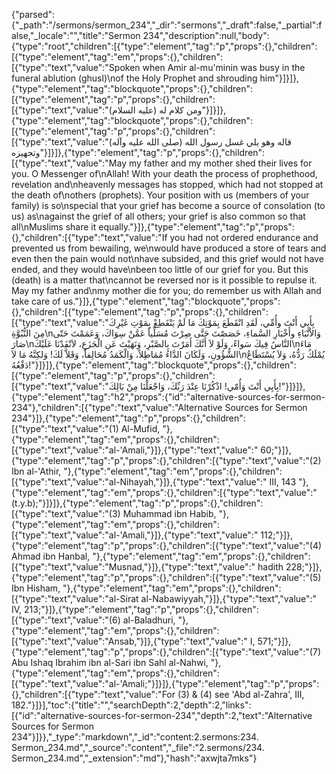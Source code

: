 {"parsed":{"_path":"/sermons/sermon_234","_dir":"sermons","_draft":false,"_partial":false,"_locale":"","title":"Sermon 234","description":null,"body":{"type":"root","children":[{"type":"element","tag":"p","props":{},"children":[{"type":"element","tag":"em","props":{},"children":[{"type":"text","value":"Spoken when Amir al-mu'minin was busy in the funeral ablution (ghusl)\nof the Holy Prophet and shrouding him"}]}]},{"type":"element","tag":"blockquote","props":{},"children":[{"type":"element","tag":"p","props":{},"children":[{"type":"text","value":"ومن كلام له (عليه السلام)"}]}]},{"type":"element","tag":"blockquote","props":{},"children":[{"type":"element","tag":"p","props":{},"children":[{"type":"text","value":"قاله وهو يلي غسل رسول الله (صلى الله عليه وآله) وتجهيزه"}]}]},{"type":"element","tag":"p","props":{},"children":[{"type":"text","value":"May my father and my mother shed their lives for you. O Messenger of\nAllah! With your death the process of prophethood, revelation and\nheavenly messages has stopped, which had not stopped at the death of\nothers (prophets). Your position with us (members of your family) is so\nspecial that your grief has become a source of consolation (to us) as\nagainst the grief of all others; your grief is also common so that all\nMuslims share it equally."}]},{"type":"element","tag":"p","props":{},"children":[{"type":"text","value":"If you had not ordered endurance and prevented us from bewailing, we\nwould have produced a store of tears and even then the pain would not\nhave subsided, and this grief would not have ended, and they would have\nbeen too little of our grief for you. But this (death) is a matter that\ncannot be reversed nor is it possible to repulse it. May my father and\nmy mother die for you; do remember us with Allah and take care of us."}]},{"type":"element","tag":"blockquote","props":{},"children":[{"type":"element","tag":"p","props":{},"children":[{"type":"text","value":"بِأَبِي أَنْتَ وأُمِّي، لَقَدِ انْقَطَعَ بِمَوْتِكَ مَا لَمْ يَنْقَطِعْ بِمَوْتِ غَيْرِكَ مِنَ النُّبُوَّةِ\nوَالاْنْبَاءِ وأَخْبَارِ السَّماءِ، خَصَصْتَ حَتَّى صِرْتَ مُسَلِّياً عَمَّنْ سِوَاكَ، وَعَمَمْتَ حَتّى صَارَ\nالنَّاسُ فِيكَ سَواءً، وَلَوْ لاَ أَنَّكَ أَمَرْتَ بِالصَّبْرِ، وَنَهَيْتَ عَنِ الْجَزَعِ، لاَنْفَدْنَا عَلَيْكَ\nمَاءَ الشُّؤُونِ، وَلَكَانَ الدَّاءُ مُمَاطِلاً، وَالْكَمَدُ مُحَالِفاً، وَقَلاَّ لَكَ! وَلكِنَّهُ مَا لاَ\nيُمْلَكُ رَدُّهُ، وَلاَ يُسْتَطَاعُ دَفْعُهُ!"}]}]},{"type":"element","tag":"blockquote","props":{},"children":[{"type":"element","tag":"p","props":{},"children":[{"type":"text","value":"بِأَبِي أَنْتَ وَأُمّي! اذْكُرْنَا عِنْدَ رَبِّكَ، وَاجْعَلْنَا مِنْ بَالِكَ!"}]}]},{"type":"element","tag":"h2","props":{"id":"alternative-sources-for-sermon-234"},"children":[{"type":"text","value":"Alternative Sources for Sermon 234"}]},{"type":"element","tag":"p","props":{},"children":[{"type":"text","value":"(1) Al-Mufid, "},{"type":"element","tag":"em","props":{},"children":[{"type":"text","value":"al-'Amali,"}]},{"type":"text","value":" 60;"}]},{"type":"element","tag":"p","props":{},"children":[{"type":"text","value":"(2) Ibn al-'Athir, "},{"type":"element","tag":"em","props":{},"children":[{"type":"text","value":"al-Nihayah,"}]},{"type":"text","value":" III, 143 "},{"type":"element","tag":"em","props":{},"children":[{"type":"text","value":"(t.y.b);"}]}]},{"type":"element","tag":"p","props":{},"children":[{"type":"text","value":"(3) Muhammad ibn Habib, "},{"type":"element","tag":"em","props":{},"children":[{"type":"text","value":"al-'Amali,"}]},{"type":"text","value":" 112;"}]},{"type":"element","tag":"p","props":{},"children":[{"type":"text","value":"(4) Ahmad ibn Hanbal, "},{"type":"element","tag":"em","props":{},"children":[{"type":"text","value":"Musnad,"}]},{"type":"text","value":" hadith 228;"}]},{"type":"element","tag":"p","props":{},"children":[{"type":"text","value":"(5) Ibn Hisham, "},{"type":"element","tag":"em","props":{},"children":[{"type":"text","value":"al-Sirat al-Nabawiyyah,"}]},{"type":"text","value":" IV, 213;"}]},{"type":"element","tag":"p","props":{},"children":[{"type":"text","value":"(6) al-Baladhuri, "},{"type":"element","tag":"em","props":{},"children":[{"type":"text","value":"Ansab,"}]},{"type":"text","value":" I, 571;"}]},{"type":"element","tag":"p","props":{},"children":[{"type":"text","value":"(7) Abu Ishaq Ibrahim ibn al-Sari ibn Sahl al-Nahwi, "},{"type":"element","tag":"em","props":{},"children":[{"type":"text","value":"al-'Amali;"}]}]},{"type":"element","tag":"p","props":{},"children":[{"type":"text","value":"For (3) & (4) see 'Abd al-Zahra', III, 182."}]}],"toc":{"title":"","searchDepth":2,"depth":2,"links":[{"id":"alternative-sources-for-sermon-234","depth":2,"text":"Alternative Sources for Sermon 234"}]}},"_type":"markdown","_id":"content:2.sermons:234. Sermon_234.md","_source":"content","_file":"2.sermons/234. Sermon_234.md","_extension":"md"},"hash":"axwjta7mks"}